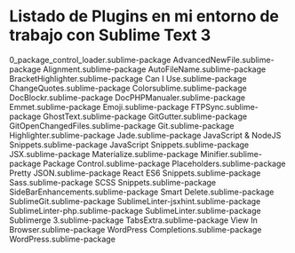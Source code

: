 # Listado de Plugins en mi entorno de trabajo con Sublime Text 3

0_package_control_loader.sublime-package
AdvancedNewFile.sublime-package
Alignment.sublime-package
AutoFileName.sublime-package
BracketHighlighter.sublime-package
Can I Use.sublime-package
ChangeQuotes.sublime-package
Colorsublime.sublime-package
DocBlockr.sublime-package
DocPHPManualer.sublime-package
Emmet.sublime-package
Emoji.sublime-package
FTPSync.sublime-package
GhostText.sublime-package
GitGutter.sublime-package
GitOpenChangedFiles.sublime-package
Git.sublime-package
Highlighter.sublime-package
Jade.sublime-package
JavaScript & NodeJS Snippets.sublime-package
JavaScript Snippets.sublime-package
JSX.sublime-package
Materialize.sublime-package
Minifier.sublime-package
Package Control.sublime-package
Placeholders.sublime-package
Pretty JSON.sublime-package
React ES6 Snippets.sublime-package
Sass.sublime-package
SCSS Snippets.sublime-package
SideBarEnhancements.sublime-package
Smart Delete.sublime-package
SublimeGit.sublime-package
SublimeLinter-jsxhint.sublime-package
SublimeLinter-php.sublime-package
SublimeLinter.sublime-package
Sublimerge 3.sublime-package
TabsExtra.sublime-package
View In Browser.sublime-package
WordPress Completions.sublime-package
WordPress.sublime-package
